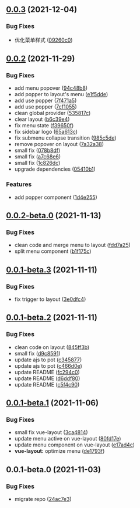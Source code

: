 ## [0.0.3](https://github.com/potjs/pot/compare/vue-layout@0.0.2...vue-layout@0.0.3) (2021-12-04)


### Bug Fixes

* 优化菜单样式 ([09260c0](https://github.com/potjs/pot/commit/09260c0f16404a8a812734d48ab9d89f0bc80cd8))



## [0.0.2](https://github.com/potjs/pot/compare/vue-layout@0.0.2-beta.0...vue-layout@0.0.2) (2021-11-29)


### Bug Fixes

* add menu popover ([94c48b8](https://github.com/potjs/pot/commit/94c48b8a9440e08967863d1b89c7f9a27cc3dd8c))
* add popper to layout's menu ([e1f5dde](https://github.com/potjs/pot/commit/e1f5dde876dcdd12e310a89714da8366efacd855))
* add use popper ([7f471a5](https://github.com/potjs/pot/commit/7f471a535a6f424ef4fa6909d849b06e739d34a7))
* add use popper ([7cf1055](https://github.com/potjs/pot/commit/7cf1055655064823f08220051c81d759ce9021bd))
* clean global provider ([535817c](https://github.com/potjs/pot/commit/535817c70ecb988a0d9f7c4879be621f9f1cd134))
* clear layout ([b6c39e4](https://github.com/potjs/pot/commit/b6c39e4f02222dd0ce5451561fe9c05d89882a08))
* fix menu state ([f39650f](https://github.com/potjs/pot/commit/f39650f65f94b45120d6b8571d0bf12907ed12f6))
* fix sidebar logo ([65a613c](https://github.com/potjs/pot/commit/65a613c001bc5b4369255643591caea322ff59ab))
* fix submenu collapse transition ([985c5de](https://github.com/potjs/pot/commit/985c5de8a73795201e280964b89ad30545743306))
* remove popover on layout ([7a32a38](https://github.com/potjs/pot/commit/7a32a381906d13f2b07d7724f7f98e15991a86fd))
* small fix ([078b8df](https://github.com/potjs/pot/commit/078b8df4b5abf1eb2eedef444ab88415f1014a6b))
* small fix ([a7c68e6](https://github.com/potjs/pot/commit/a7c68e62fe6731b60315901541acd0be4cda2ed2))
* small fix ([1c826dc](https://github.com/potjs/pot/commit/1c826dcf32f7643df5d60b8502103a6ef80254db))
* upgrade dependencies ([05410b1](https://github.com/potjs/pot/commit/05410b1a594662dedfc9c529e9af5ffadbe5b9bc))


### Features

* add popper component ([1d4e255](https://github.com/potjs/pot/commit/1d4e2553c83dc720bce7c74865a449ae4a4d3a25))



## [0.0.2-beta.0](https://github.com/potjs/pot/compare/vue-layout@0.0.1-beta.3...vue-layout@0.0.2-beta.0) (2021-11-13)


### Bug Fixes

* clean code and merge menu to layout ([fdd7a25](https://github.com/potjs/pot/commit/fdd7a254bf90219e94bd367bedd74c24881f32d7))
* split menu component ([b1f175c](https://github.com/potjs/pot/commit/b1f175ca5ae6655fda6b3a30396acff871a13869))



## [0.0.1-beta.3](https://github.com/potjs/pot/compare/vue-layout@0.0.1-beta.2...vue-layout@0.0.1-beta.3) (2021-11-11)


### Bug Fixes

* fix trigger to layout ([3e0dfc4](https://github.com/potjs/pot/commit/3e0dfc4c0b0bb851d85912f6a2a0894c92fcd3b6))



## [0.0.1-beta.2](https://github.com/potjs/pot/compare/vue-layout@0.0.1-beta.1...vue-layout@0.0.1-beta.2) (2021-11-11)


### Bug Fixes

* clean code on layout ([845ff3b](https://github.com/potjs/pot/commit/845ff3bb14c3805f4c2b7f1cc49be9db7e064a56))
* small fix ([d9c8591](https://github.com/potjs/pot/commit/d9c859116a103ff43b2fc158548d0060dee5de12))
* update ajs to pot ([c345877](https://github.com/potjs/pot/commit/c345877a024b9b620b830e08e026712195f0c0d7))
* update ajs to pot ([c466d0e](https://github.com/potjs/pot/commit/c466d0e4124943e7d17037f09ae8b99cdaa932a2))
* update README ([fc294c0](https://github.com/potjs/pot/commit/fc294c06d4ceddb4a95dc8beab456c73619bd93f))
* update README ([d6ddf80](https://github.com/potjs/pot/commit/d6ddf80f77eeff66f783acac0a9d8b0e9a934cba))
* update README ([c5f4c90](https://github.com/potjs/pot/commit/c5f4c90750e1c13b35c13705b9da58e0451e637f))



## [0.0.1-beta.1](https://github.com/potjs/pot/compare/vue-layout@0.0.1-beta.0...vue-layout@0.0.1-beta.1) (2021-11-06)


### Bug Fixes

* small fix vue-layout ([3ca4814](https://github.com/potjs/pot/commit/3ca4814c315d2b171bd900dad50f957845ff5564))
* update menu active on vue-layout ([80fd17e](https://github.com/potjs/pot/commit/80fd17ee5179e18a405f96ddbb377c5fcf688803))
* update menu component on vue-layout ([e17ad4c](https://github.com/potjs/pot/commit/e17ad4cc5f38698f7f84d6712b5858fe5d4c6e59))
* **vue-layout:** optimize menu ([de1793f](https://github.com/potjs/pot/commit/de1793f27a46ac5083d9a6a0c6b6f78f8f2b0044))



## 0.0.1-beta.0 (2021-11-03)


### Bug Fixes

* migrate repo ([24ac7e3](https://github.com/potjs/pot/commit/24ac7e381c1c8f04548f1e92d46a08b3b38bb307))



